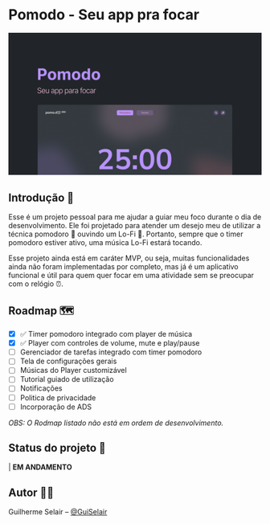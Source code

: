 # **Pomodo - Seu app pra focar**

![](.github/pomodo-cover.png)

## Introdução 📝

Esse é um projeto pessoal para me ajudar a guiar meu foco durante o dia de desenvolvimento. Ele foi projetado para atender um desejo meu de utilizar a técnica pomodoro 🍅 ouvindo um Lo-Fi 🎵. Portanto, sempre que o timer pomodoro estiver ativo, uma música Lo-Fi estará tocando.

Esse projeto ainda está em caráter MVP, ou seja, muitas funcionalidades ainda não foram implementadas por completo, mas já é um aplicativo funcional e útil para quem quer focar em uma atividade sem se preocupar com o relógio ⏰.

## Roadmap 🗺️

- [x] :white_check_mark: Timer pomodoro integrado com player de música
- [x] :white_check_mark: Player com controles de volume, mute e play/pause
- [ ] Gerenciador de tarefas integrado com timer pomodoro
- [ ] Tela de configurações gerais
- [ ] Músicas do Player customizável
- [ ] Tutorial guiado de utilização
- [ ] Notificações
- [ ] Politica de privacidade
- [ ] Incorporação de ADS

_OBS: O Rodmap listado não está em ordem de desenvolvimento._

## Status do projeto 🔨

| **EM ANDAMENTO**

## Autor 🧑‍🚀

Guilherme Selair – [@GuiSelair](https://github.com/GuiSelair)
